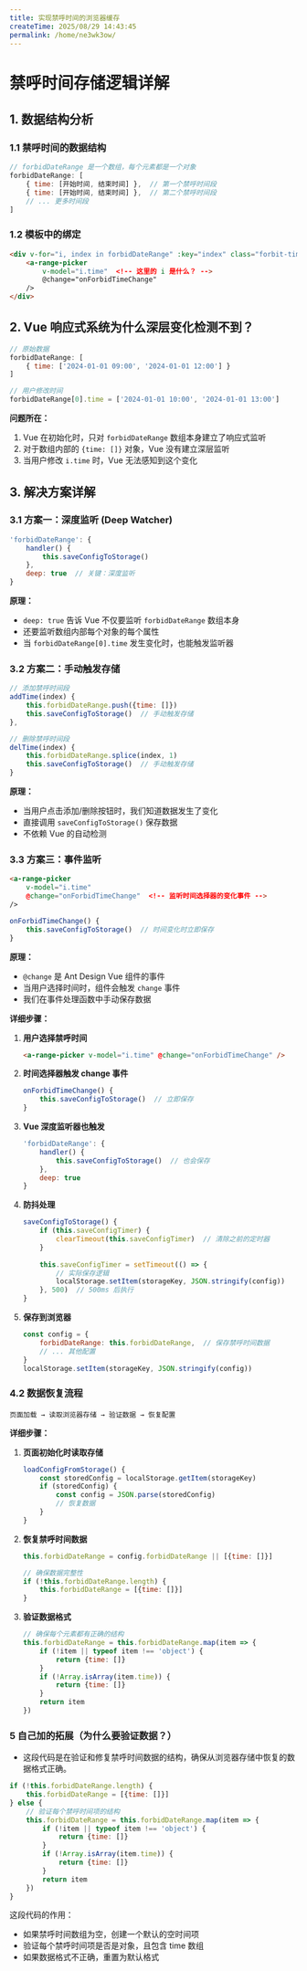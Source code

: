```yaml
---
title: 实现禁呼时间的浏览器缓存
createTime: 2025/08/29 14:43:45
permalink: /home/ne3wk3ow/
---
```

# 禁呼时间存储逻辑详解

## 1. 数据结构分析

### 1.1 禁呼时间的数据结构

```javascript
// forbidDateRange 是一个数组，每个元素都是一个对象
forbidDateRange: [
    { time: [开始时间, 结束时间] },  // 第一个禁呼时间段
    { time: [开始时间, 结束时间] },  // 第二个禁呼时间段
    // ... 更多时间段
]
```

### 1.2 模板中的绑定

```html
<div v-for="i, index in forbidDateRange" :key="index" class="forbit-time">
    <a-range-picker
        v-model="i.time"  <!-- 这里的 i 是什么？ -->
        @change="onForbidTimeChange"
    />
</div>
```

## 2. Vue 响应式系统为什么深层变化检测不到？

```javascript
// 原始数据
forbidDateRange: [
    { time: ['2024-01-01 09:00', '2024-01-01 12:00'] }
]

// 用户修改时间
forbidDateRange[0].time = ['2024-01-01 10:00', '2024-01-01 13:00']
```

**问题所在：**

1. Vue 在初始化时，只对 `forbidDateRange` 数组本身建立了响应式监听
2. 对于数组内部的 `{time: []}` 对象，Vue 没有建立深层监听
3. 当用户修改 `i.time` 时，Vue 无法感知到这个变化

## 3. 解决方案详解

### 3.1 方案一：深度监听 (Deep Watcher)

```javascript
'forbidDateRange': {
    handler() {
        this.saveConfigToStorage()
    },
    deep: true  // 关键：深度监听
}
```

**原理：**

- `deep: true` 告诉 Vue 不仅要监听 `forbidDateRange` 数组本身
- 还要监听数组内部每个对象的每个属性
- 当 `forbidDateRange[0].time` 发生变化时，也能触发监听器

### 3.2 方案二：手动触发存储

```javascript
// 添加禁呼时间段
addTime(index) {
    this.forbidDateRange.push({time: []})
    this.saveConfigToStorage()  // 手动触发存储
},

// 删除禁呼时间段
delTime(index) {
    this.forbidDateRange.splice(index, 1)
    this.saveConfigToStorage()  // 手动触发存储
}
```

**原理：**

- 当用户点击添加/删除按钮时，我们知道数据发生了变化
- 直接调用 `saveConfigToStorage()` 保存数据
- 不依赖 Vue 的自动检测

### 3.3 方案三：事件监听

```html
<a-range-picker
    v-model="i.time"
    @change="onForbidTimeChange"  <!-- 监听时间选择器的变化事件 -->
/>
```

```javascript
onForbidTimeChange() {
    this.saveConfigToStorage()  // 时间变化时立即保存
}
```

**原理：**

- `@change` 是 Ant Design Vue 组件的事件
- 当用户选择时间时，组件会触发 `change` 事件
- 我们在事件处理函数中手动保存数据

**详细步骤：**

1. **用户选择禁呼时间**

   ```html
   <a-range-picker v-model="i.time" @change="onForbidTimeChange" />
   ```

2. **时间选择器触发 change 事件**

   ```javascript
   onForbidTimeChange() {
       this.saveConfigToStorage()  // 立即保存
   }
   ```

3. **Vue 深度监听器也触发**

   ```javascript
   'forbidDateRange': {
       handler() {
           this.saveConfigToStorage()  // 也会保存
       },
       deep: true
   }
   ```

4. **防抖处理**

   ```javascript
   saveConfigToStorage() {
       if (this.saveConfigTimer) {
           clearTimeout(this.saveConfigTimer)  // 清除之前的定时器
       }
       
       this.saveConfigTimer = setTimeout(() => {
           // 实际保存逻辑
           localStorage.setItem(storageKey, JSON.stringify(config))
       }, 500)  // 500ms 后执行
   }
   ```

5. **保存到浏览器**

   ```javascript
   const config = {
       forbidDateRange: this.forbidDateRange,  // 保存禁呼时间数据
       // ... 其他配置
   }
   localStorage.setItem(storageKey, JSON.stringify(config))
   ```

### 4.2 数据恢复流程

```
页面加载 → 读取浏览器存储 → 验证数据 → 恢复配置
```

**详细步骤：**

1. **页面初始化时读取存储**

   ```javascript
   loadConfigFromStorage() {
       const storedConfig = localStorage.getItem(storageKey)
       if (storedConfig) {
           const config = JSON.parse(storedConfig)
           // 恢复数据
       }
   }
   ```

2. **恢复禁呼时间数据**

   ```javascript
   this.forbidDateRange = config.forbidDateRange || [{time: []}]
   
   // 确保数据完整性
   if (!this.forbidDateRange.length) {
       this.forbidDateRange = [{time: []}]
   }
   ```

3. **验证数据格式**

   ```javascript
   // 确保每个元素都有正确的结构
   this.forbidDateRange = this.forbidDateRange.map(item => {
       if (!item || typeof item !== 'object') {
           return {time: []}
       }
       if (!Array.isArray(item.time)) {
           return {time: []}
       }
       return item
   })
   ```


### 5 自己加的拓展（为什么要验证数据？）

- 这段代码是在验证和修复禁呼时间数据的结构，确保从浏览器存储中恢复的数据格式正确。

```js
if (!this.forbidDateRange.length) {
    this.forbidDateRange = [{time: []}]
} else {
    // 验证每个禁呼时间项的结构
    this.forbidDateRange = this.forbidDateRange.map(item => {
        if (!item || typeof item !== 'object') {
            return {time: []}
        }
        if (!Array.isArray(item.time)) {
            return {time: []}
        }
        return item
    })
}
```

这段代码的作用：
- 如果禁呼时间数组为空，创建一个默认的空时间项
- 验证每个禁呼时间项是否是对象，且包含 time 数组
- 如果数据格式不正确，重置为默认格式
